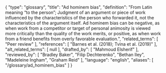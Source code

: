 {
    "type": "glossary",
    "title": "Ad hominem bias",
    "definition": "From Latin meaning “to the person”; Judgment of an argument or piece of work influenced by the characteristics of the person who forwarded it, not the characteristics of the argument itself. Ad hominem bias can be negative, as when work from a competitor or target of personal animosity is viewed more critically than the quality of the work merits, or positive, as when work from a friend benefits from overly favorable evaluation.",
    "related_terms": [
        "Peer review"
    ],
    "references": [
        "Barnes et al. (2018); Tvina et al. (2019)"
    ],
    "alt_related_terms": [
        null
    ],
    "drafted_by": [
        "Mahmoud Elsherif"
    ],
    "reviewed_by": [
        "Bradley Baker",
        "Filip Dechterenko",
        "Bethan Iley",
        "Madeleine Ingham",
        "Graham Reid"
    ],
    "language": "english",
    "aliases": [
        "/glossary/ad_hominem_bias"
    ]
}